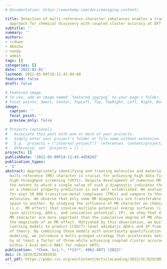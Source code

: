 ```yaml
---
# Documentation: https://wowchemy.com/docs/managing-content/

title: Detection of multi-reference character imbalances enables a transfer learning
  approach for chemical discovery with coupled cluster accuracy at DFT cost
subtitle: ''
summary: ''
authors:
- crduan
- dbkchu
- nandy
- admin
tags: []
categories: []
date: '2022-01-01'
lastmod: 2022-05-09T10:11:43-04:00
featured: false
draft: false

# Featured image
# To use, add an image named `featured.jpg/png` to your page's folder.
# Focal points: Smart, Center, TopLeft, Top, TopRight, Left, Right, BottomLeft, Bottom, BottomRight.
image:
  caption: ''
  focal_point: ''
  preview_only: false

# Projects (optional).
#   Associate this post with one or more of your projects.
#   Simply enter your project's folder or file name without extension.
#   E.g. `projects = ["internal-project"]` references `content/project/deep-learning/index.md`.
#   Otherwise, set `projects = []`.
projects: []
publishDate: '2022-05-09T14:11:43.445826Z'
publication_types:
- '2'
abstract: Appropriately identifying and treating molecules and materials with significant
  multi-reference (MR) character is crucial for achieving high data fidelity in virtual
  high-throughput screening (VHTS). Despite development of numerous MR diagnostics,
  the extent to which a single value of such a diagnostic indicates the MR effect
  on a chemical property prediction is not well established. We evaluate MR diagnostics
  for over 10 000 transition-metal complexes (TMCs) and compare to those for organic
  molecules. We observe that only some MR diagnostics are transferable from one chemical
  space to another. By studying the influence of MR character on chemical properties
  (i.e., MR effect) that involve multiple potential energy surfaces (i.e., adiabatic
  spin splitting, ΔEH–L, and ionization potential, IP), we show that differences in
  MR character are more important than the cumulative degree of MR character in predicting
  the magnitude of an MR effect. Motivated by this observation, we build transfer
  learning models to predict CCSD(T)-level adiabatic ΔEH–L and IP from lower levels
  of theory. By combining these models with uncertainty quantification and multi-level
  modeling, we introduce a multi-pronged strategy that accelerates data acquisition
  by at least a factor of three while achieving coupled cluster accuracy (i.e., to
  within 1 kcal mol−1 MAE) for robust VHTS.
publication: '*Chem. Sci.*, **13**, 4962-4971 (2022)'
doi: 10.1039/D2SC00393G
url_pdf: https://pubs.rsc.org/en/Content/ArticleLanding/2022/SC/D2SC00393G
---
```

